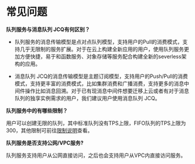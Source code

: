 # 常见问题
**队列服务与消息队列 JCQ有何区别？**

- 队列服务的消息传输模型是点对点队列模型，支持用户的Pull的消费模式，支持几乎无限制的服务扩展。对于在云上构建全新应用的用户，使用队列服务更加方便快捷，易于和函数服务、对象存储等服务配合构建全新的severless架构的应用。

- 消息队列 JCQ的消息传输模型是主题订阅模型，支持用户的Push/Pull的消费模式，支持更丰富的消费模式，比如集群消费和广播消费，支持更多的消息中间件操作比如消息回溯。对于已有现消息中间件想要迁移上云或者有对于消息队列的独享实例需求的用户，我们建议用户使用消息队列 JCQ。



**队列服务中的有哪些限制？**

用户可以创建无限的队列，其中标准队列没有TPS上限，FIFO队列的TPS上限为300，其他限制可前往[限制说明](../Introduction/Restrictions.md)查看。



**队列服务是否支持公网/VPC服务?**

队列服务支持用户从公网直接访问，之后也会支持用户从VPC内直接访问服务。
